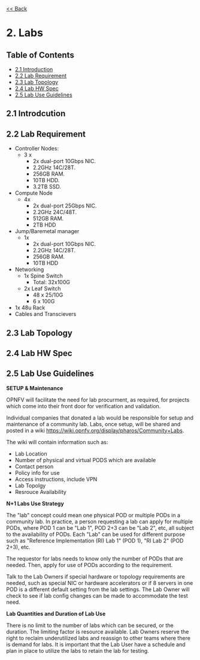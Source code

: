 [<< Back](../)

# 2. Labs

<a name="toc"></a>
## Table of Contents
* [2.1 Introduction](#2.1)
* [2.2 Lab Requirement](#2.2)
* [2.3 Lab Topology](#2.3)  
* [2.4 Lab HW Spec](#2.4)  
* [2.5 Lab Use Guidelines](#2.5)  


<a name="2.1"></a>
## 2.1 Introdcution


<a name="2.2"></a>
## 2.2 Lab Requirement

- Controller Nodes:
  - 3 x 
    - 2x dual-port 10Gbps NIC.
    - 2.2GHz 14C/28T.
    - 256GB RAM.
    - 10TB HDD.
    - 3.2TB SSD.
- Compute Node
  - 4x
    - 2x dual-port 25Gbps NIC.
    - 2.2GHz 24C/48T.
    - 512GB RAM.
    - 2TB HDD
- Jump/Baremetal manager
  - 1x
    - 2x dual-port 10Gbps NIC.
    - 2.2GHz 14C/28T.
    - 256GB RAM.
    - 10TB HDD
- Networking
  - 1x Spine Switch
    - Total: 32x100G
  - 2x Leaf Switch
    - 48 x 25/10G
    - 6 x 100G
- 1x 48u Rack
- Cables and Transcievers

<a name="2.3"></a>
## 2.3 Lab Topology


<a name="2.4"></a>
## 2.4 Lab HW Spec


<a name="2.5"></a>
## 2.5 Lab Use Guidelines

**SETUP & Maintenance** 

OPNFV will facilitate the need for lab procurment, as required, for projects which come into their front door for verification and validation.  

Individual companies that donated a lab would be responsible for setup and maintenance of a community lab. Labs, once setup, will be shared and posted in a wiki https://wiki.opnfv.org/display/pharos/Community+Labs.

The wiki will contain information such as:
- Lab Location
- Number of physical and virtual PODS which are available
- Contact person
- Policy info for use
- Access instructions, include VPN
- Lab Topolgy
- Resrouce Availability

**N+1 Labs Use Strategy**

The "lab" concept could mean one physical POD or multiple PODs in a community lab.  In practice, a person requesting a lab can apply for multiple PODs, where POD 1 can be "Lab 1", POD 2+3 can be "Lab 2", etc, all subject to the availability of PODs. Each "Lab" can be used for different purpose such as "Reference Implementation (RI) Lab 1" (POD 1), "RI Lab 2" (POD 2+3), etc.

The requestor for labs needs to know only the number of PODs that are needed.  Then, apply for use of PODs according to the requirement.

Talk to the Lab Owners if special hardware or topology requirements are needed, such as special NIC or hardware accelerators or if 8 servers in one POD is a different default setting from the lab settings.  The Lab Owner will check to see if lab config changes can be made to accommodate the test need.

**Lab Quantities and Duration of Lab Use**

There is no limit to the number of labs which can be secured, or the duration.  The limiting factor is resource available.  Lab Owners reserve the right to reclaim underutilized labs and reassign to other teams where there is demand for labs.  It is important that the Lab User have a schedule and plan in place to utilize the labs to retain the lab for testing.
